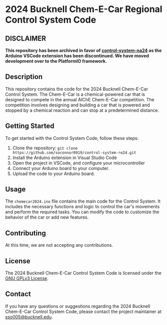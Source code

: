 # 2024 Bucknell Chem-E-Car Regional Control System Code

## DISCLAIMER
**This repository has been archived in favor of [control-system-na24](https://github.com/soconnor0919/control-system-na24) as the Arduino VSCode extension has been discontinued. We have moved development over to the PlatformIO framework.**

## Description
This repository contains the code for the 2024 Bucknell Chem-E-Car Control System. The Chem-E-Car is a chemical-powered car that is designed to compete in the annual AIChE Chem-E-Car competition. The competition involves designing and building a car that is powered and stopped by a chemical reaction and can stop at a predetermined distance.

## Getting Started
To get started with the Control System Code, follow these steps:

1. Clone the repository: `git clone https://github.com/soconnor0919/control-system-re24.git`
2. Install the Arduino extension in Visual Studio Code
3. Open the project in VSCode, and configure your microcontroller
4. Connect your Arduino board to your computer.
5. Upload the code to your Arduino board.

## Usage
The `chemecar2024.ino` file contains the main code for the Control System. It includes the necessary functions and logic to control the car's movements and perform the required tasks. You can modify the code to customize the behavior of the car or add new features.

## Contributing
At this time, we are not accepting any contributions.

## License
The 2024 Bucknell Chem-E-Car Control System Code is licensed under the [GNU GPLv3 License](LICENSE).

## Contact
If you have any questions or suggestions regarding the 2024 Bucknell Chem-E-Car Control System Code, please contact the project maintainer at [sso005@bucknell.edu](mailto:sso005@bucknell.edu).
